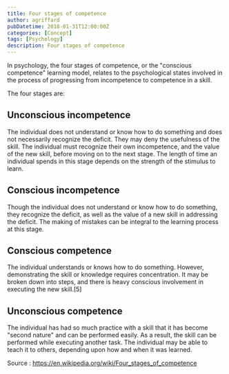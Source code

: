 ```yaml
---
title: Four stages of competence
author: agriffard
pubDatetime: 2018-01-31T12:00:00Z
categories: [Concept]
tags: [Psychology]
description: Four stages of competence
---
```


In psychology, the four stages of competence, or the "conscious competence" learning model, relates to the psychological states involved in the process of progressing from incompetence to competence in a skill.

The four stages are:

## Unconscious incompetence

The individual does not understand or know how to do something and does not necessarily recognize the deficit. They may deny the usefulness of the skill. The individual must recognize their own incompetence, and the value of the new skill, before moving on to the next stage. The length of time an individual spends in this stage depends on the strength of the stimulus to learn.

## Conscious incompetence

Though the individual does not understand or know how to do something, they recognize the deficit, as well as the value of a new skill in addressing the deficit. The making of mistakes can be integral to the learning process at this stage.

## Conscious competence

The individual understands or knows how to do something. However, demonstrating the skill or knowledge requires concentration. It may be broken down into steps, and there is heavy conscious involvement in executing the new skill.[5]

## Unconscious competence

The individual has had so much practice with a skill that it has become "second nature" and can be performed easily. As a result, the skill can be performed while executing another task. The individual may be able to teach it to others, depending upon how and when it was learned.

Source : <https://en.wikipedia.org/wiki/Four_stages_of_competence>
